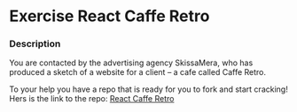 # Exercise React Caffe Retro

### Description

You are contacted by the advertising agency SkissaMera, who has produced a sketch of a website for a client – ​​a cafe called Caffe Retro.

To your help you have a repo that is ready for you to fork and start cracking! Hers is the link to the repo: [React Caffe Retro](https://github.com/Lexicon-Frontend-React-2023-2024/exercise-react-caffe-retro)